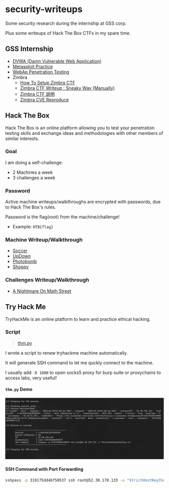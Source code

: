 # security-writeups

Some security research during the internship at GSS corp.

Plus some writeups of Hack The Box CTFs in my spare time.

## GSS Internship

- [DVWA (Damn Vulnerable Web Application)](./gss/DVWA.md)
- [Metasploit Practice](./gss/metasploit.md)
- [WebAp Penetration Testing](./gss/WebAp-PT.md)
- Zimbra
  - [How To Setup Zimbra CTF](https://medium.com/@opabravo/frist-time-deploying-a-ctf-challenge-c13871d45970)
  - [Zimbra CTF Writeup : Sneaky Way (Manually)](https://medium.com/@opabravo/zimbra-ctf-writeup-manually-6afe91be52a0)
  - [Zimbra CTF 說明](./gss/Zimbra-CTF-Intro.pdf)
  - [Zimbra CVE Reproduce](./gss/Zimbra.pdf)

## Hack The Box

Hack The Box is an online platform allowing you to test your penetration testing skills and exchange ideas and methodologies with other members of similar interests.

### Goal

I am doing a self-challenge:

- 2 Machines a week
- 3 challenges a week

### Password

Active machine writeups/walkthroughs are encrypted with passwords, due to Hack The Box's rules.

Password is the flag(root) from the machine/challenge!

- Example: `HTB{flag}`

### Machine Writeup/Walkthrough

- [Soccer](./htb/Machines/Soccer.pdf)
- [UpDown](./htb/Machines/Updown.pdf)
- [Photobomb](./htb/Machines/Photobomb.pdf)
- [Shoppy](./htb/Machines/Shoppy.pdf)

### Challenges Writeup/Walkthrough

- [A Nightmare On Math Street](./htb/Challenges/A-Nightmare-On-Math-Street.pdf)

## Try Hack Me

TryHackMe is an online platform to learn and practice ethical hacking.

### Script

> [thm.py](./thm/thm.py)

I wrote a script to renew tryhackme machine automatically.

It will generate SSH command to let me quckly connect to the machine.

I usually add `-D 1080` to open socks5 proxy for burp suite or proxychains to access labs, very useful!

#### `thm.py` Demo

![THM Script](./img/thm_script.png)

#### SSH Command with Port Forwarding

```bash
sshpass -p 319175dd4bf50537 ssh root@52.30.170.133 -o "StrictHostKeyChecking no" -D 1080
```
